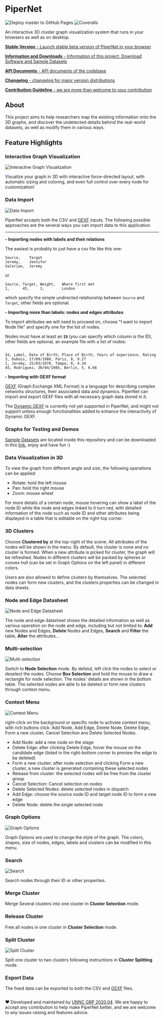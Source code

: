 # PiperNet

![Deploy master to GitHub Pages](https://github.com/grp202004/PiperNet/workflows/Deploy%20master%20to%20GitHub%20Pages/badge.svg?branch=master) ![Coveralls](https://github.com/grp202004/PiperNet/workflows/Coveralls/badge.svg)

An interactive 3D cluster graph visualization system that runs in your browsers as well as on desktop.

[**Stable Version** - Launch stable beta version of PiperNet in your browser](https://grp202004.github.io/pipernet.online/)

[**Information and Downloads** - Information of this project, Download Software and Sample Datasets](https://grp202004.github.io/pipernet.info)

[**API Documents** - API documents of the codebase](https://grp202004.github.io/pipernet.api)

[**Changelog** - changelog for major version distributions](./CHANGELOG.md)

[**Contribution Guideline** - we are more than welcome to your contribution](./CONTRIBUTING.md)

## About

This project aims to help researchers map the existing information onto the 3D graphs, and discover the undetected details behind the real-world datasets, as well as modify them in various ways.

## Feature Highlights

### Interactive Graph Visualization

![Interactive Graph Visualization](https://tva1.sinaimg.cn/large/008eGmZEly1gpci0lavnej31gj0u0k1j.jpg)

Visualize your graph in 3D with interactive force-directed layout, with automatic sizing and coloring, and even full control over every node for customization!

### Data Import

![Data Import](https://tva1.sinaimg.cn/large/008eGmZEly1gpci1ctqc1j313h0u0jwe.jpg)

PiperNet accepts both the CSV and [GEXF](https://gephi.org/gexf/format/) inputs. The following possible approaches are the several ways you can import data to this application.

---

**- Importing nodes with labels and their relations**

The easiest is probably to just have a csv file like this one:

```
Source,    Target
Jeremy,    Jennifer
Valerian,  Jeremy
```

or

```
Source, Target, Weight,   Where first met
1,      45,     3,        London
```

which specify the simple undirected relationship between `Source` and `Target`, other fields are optional.

**- Importing more than labels: nodes and edges attributes**

To import attributes we will need to proceed on, choose "I want to import Node file" and specify one for the list of nodes.

Nodes must have at least an **`ID`** (you can specify which column is the ID), other fields are optional, an example file with a list of nodes:

```

Id, Label, Date of Birth, Place of Birth, Years of experience, Rating
3, Dubois, 17/09/1980, Paris, 8, 9.27
1, Jeremy, 25/03/1978, Tampa, 8, 4.34
45, Rodriguez, 30/04/1985, Berlin, 5, 6.66

```

**- Importing with GEXF format**

[GEXF](https://gephi.org/gexf/format/) (Graph Exchange XML Format) is a language for describing complex networks structures, their associated data and dynamics. PiperNet can import and export GEXF files with all necessary graph data stored in it.

The [Dynamic GEXF](https://gephi.org/gexf/format/dynamics.html) is currently not yet supported in PiperNet, and might not support unless enough functionalities added to enhance the interactivity of Dynamic GEXF.

### Graphs for Testing and Demos

[Sample Datasets](https://github.com/grp202004/PiperNet/tree/master/src/samples) are located inside this repository and can be downloaded in this [link](https://www.mediafire.com/file/wwd0bdp82kmbdgc/samples.zip/file), enjoy and have fun :\)

### Data Visualization in 3D

To view the graph from different angle and size, the following operations can be applied:

-   Rotate: hold the left mouse
-   Pan: hold the right mouse
-   Zoom: mouse wheel

For more details of a certain node, mouse hovering can show a label of the node ID while the node and edges linked to it turn red, with detailed information of the node such as node ID and other attributes being displayed in a table that is editable on the right-top corner.

### 3D Clusters

Choose **Clustered by** at the top-right of the scene. All attributes of the nodes will be shown in the menu. By default, the cluster is none and no cluster is formed. When a new attribute is picked for cluster, the graph will be refreshed. Nodes in different clusters will be packed by spheres or convex hull (can be set in Graph Options on the left panel) in different colors.

Users are also allowed to define clusters by themselves. The selected nodes can form new clusters, and the clusters properties can be changed in data sheets.

### Node and Edge Datasheet

![Node and Edge Datasheet](https://tva1.sinaimg.cn/large/008eGmZEly1gpci26tlnsj316w0u0tnb.jpg)

The node and edge datasheet shows the detailed information as well as various operation on the node and edge, including but not limited to: **Add** new Nodes and Edges, **Delete** Nodes and Edges, **Search** and **Filter** the table, **Alter** the attributes...

### Multi-selection

![Multi-selection](https://tva1.sinaimg.cn/large/008eGmZEly1gpci48v1smj30wh0u0jym.jpg)

Switch to **Node Selection** mode. By defalut, left click the nodes to select or deselect the nodes.
Choose **Box Selection** and hold the mouse to draw a rectangle for node selection. The nodes' details are shown in the bottom table. The selected nodes are able to be deleted or form new clusters through context menu.

### Context Menu

![Context Menu](https://tva1.sinaimg.cn/large/008eGmZEly1gpci5onrq0j30g40jy764.jpg)

right-click on the background or specific node to activate context menu, with rich buttons click: Add Node, Add Edge, Delete Node, Delete Edge, Form a new cluster, Cancel Selection ans Delete Selected Nodes.

-   Add Node: add a new node on the stage
-   Delete Edge: after clicking Delete Edge, hover the mouse on the candidate edge (listed in the right-bottom corner to preview the edge to be deleted)
-   Form a new cluster: after node selection and clicking Form a new cluster, a new cluster is generated containing these selected nodes
-   Release from cluster: the selected nodes will be free from the cluster group
-   Cancel Selection: Cancel selection on nodes
-   Delete Selected Nodes: delete selected nodes in dispatch
-   Add Edge: choose the source node ID and target node ID to form a new edge
-   Delete Node: delete the single selected node

### Graph Options

![Graph Options](https://tva1.sinaimg.cn/large/008eGmZEly1gpci72k6z4j30iy15kq6o.jpg)

Graph Options are used to change the style of the graph. The colors, shapes, size of nodes, edges, labels and clusters can be modified in this menu.

### Search

![Search](https://tva1.sinaimg.cn/large/008eGmZEly1gpci7za2joj30iu0l2age.jpg)

Search nodes through their ID or other properties.

### Merge Cluster

Merge Several clusters into one cluster in **Cluster Selection** mode.

### Release Cluster

Free all nodes in one cluster in **Cluster Selection** mode.

### Split Cluster

![Split Cluster](https://tva1.sinaimg.cn/large/008eGmZEly1gpci8nuej0j318q0u0wss.jpg)

Split one cluster to two clusters following instructions in **Cluster Splitting** mode.

### Export Data

The fixed data can be exported to both the CSV and [GEXF](https://gephi.org/gexf/format/) files.

```

```

♥ Developed and maintained by [UNNC GRP 2020.04](https://github.com/grp202004). We are happy to accept any contribution to help make PiperNet better, and we are welcome to any issues raising and features advice.
